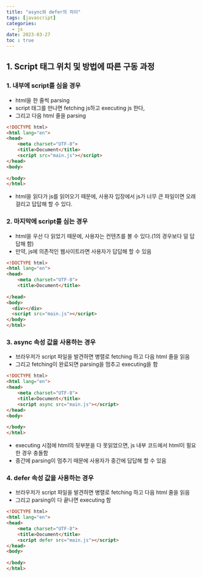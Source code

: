 ```yaml
---
title: "async와 defer의 차이"
tags: [javascript]
categories:
  - js
date: 2023-03-27
toc : true
---
```




## 1. Script 태그 위치 및 방법에 따른 구동 과정
 
### 1. 내부에 script를 심을 경우
- html을 한 줄씩 parsing
- script 태그를 만나면 fetching js하고 executing js 한다,
- 그리고 다음 html 줄을 parsing

```html
<!DOCTYPE html>
<html lang="en">
<head>
    <meta charset="UTF-8">
    <title>Document</title>
    <script src="main.js"></script>
</head>
<body>
    
</body>
</html>
```  
- html을 읽다가 js를 읽어오기 때문에, 사용자 입장에서 js가 너무 큰 파일이면 오래걸리고 답답해 할 수 있다.


### 2. 마지막에 script를 심는 경우
- html을 우선 다 읽었기 때문에, 사용자는 컨텐츠를 볼 수 있다.(1의 경우보다 덜 답답해 함)
- 만약, js에 의존적인 웹사이트라면 사용자가 답답해 할 수 있음  

```html
<!DOCTYPE html>
<html lang="en">
<head>
    <meta charset="UTF-8">
    <title>Document</title>
    
</head>
<body>
  <div></div>
  <script src="main.js"></script>
</body>
</html>
```  

### 3. async 속성 값을 사용하는 경우
- 브라우저가 script 파일을 발견하면 병렬로 fetching 하고 다음 html 줄을 읽음
- 그리고 fetching이 완료되면 parsing을 멈추고 executing을 함  

```html
<!DOCTYPE html>
<html lang="en">
<head>
    <meta charset="UTF-8">
    <title>Document</title>
    <script async src="main.js"></script>
</head>
<body>
    
</body>
</html>
```  

- executing 시점에 html의 뒷부분을 다 못읽었으면, js 내부 코드에서 html이 필요한 경우 충돌함
- 중간에 parsing이 멈추기 때문에 사용자가 중간에 답답해 할 수 있음


### 4. defer 속성 값을 사용하는 경우
- 브라우저가 script 파일을 발견하면 병렬로 fetching 하고 다음 html 줄을 읽음
- 그리고 parsing이 다 끝나면 executing 함

```html
<!DOCTYPE html>
<html lang="en">
<head>
    <meta charset="UTF-8">
    <title>Document</title>
    <script defer src="main.js"></script>
</head>
<body>
    
</body>
</html>
```  